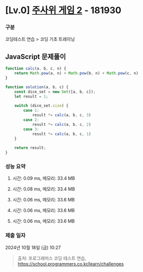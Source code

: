 # [Lv.0] [주사위 게임 2](https://school.programmers.co.kr/learn/courses/30/lessons/181930?language=javascript) - 181930 

### 구분

코딩테스트 연습 > 코딩 기초 트레이닝

## JavaScript 문제풀이

```js
function calc(a, b, c, n) {
    return Math.pow(a, n) + Math.pow(b, n) + Math.pow(c, n)
}

function solution(a, b, c) {
    const dice_set = new Set([a, b, c]);
    let result = 1;
    
    switch (dice_set.size) {
        case 1:
            result *= calc(a, b, c, 3)
        case 2:
            result *= calc(a, b, c, 2)
        case 3:
            result *= calc(a, b, c, 1)
    }
    
    return result;    
}

```

### 성능 요약

1. 시간: 0.09 ms, 메모리: 33.4 MB

2. 시간: 0.08 ms, 메모리: 33.4 MB
3. 시간: 0.06 ms, 메모리: 33.6 MB
4. 시간: 0.06 ms, 메모리: 33.6 MB
5. 시간: 0.06 ms, 메모리: 33.6 MB

### 제출 일자

2024년 10월 18일 (금) 10:27

> 출처: 프로그래머스 코딩 테스트 연습, https://school.programmers.co.kr/learn/challenges